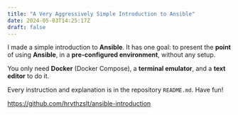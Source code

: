 ```yaml
---
title: "A Very Aggressively Simple Introduction to Ansible"
date: 2024-05-03T14:25:17Z
draft: false
---
```


I made a simple introduction to **Ansible**. It has one goal: to present the **point** of using **Ansible**, in a **pre-configured environment**, without any setup.

<!--more-->

You only need **Docker** (Docker Compose), a **terminal emulator**, and a **text editor** to do it.

Every instruction and explanation is in the repository `README.md`. Have fun!

https://github.com/hrvthzslt/ansible-introduction

